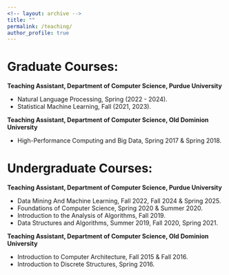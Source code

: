 ```yaml
---
<!-- layout: archive -->
title: "" 
permalink: /teaching/
author_profile: true
---
```


Graduate Courses:
======
**Teaching Assistant, Department of Computer Science, Purdue University**

* Natural Language Processing, Spring (2022 - 2024).
* Statistical Machine Learning, Fall (2021, 2023).

**Teaching Assistant, Department of Computer Science, Old Dominion University**

* High-Performance Computing and Big Data, Spring 2017 & Spring 2018.

Undergraduate Courses:
======

**Teaching Assistant, Department of Computer Science, Purdue University**

* Data Mining And Machine Learning, Fall 2022, Fall 2024 & Spring 2025.
* Foundations of Computer Science, Spring 2020 & Summer 2020.
* Introduction to the Analysis of Algorithms, Fall 2019.
* Data Structures and Algorithms, Summer 2019, Fall 2020, Spring 2021.

**Teaching Assistant, Department of Computer Science, Old Dominion University**

* Introduction to Computer Architecture, Fall 2015 & Fall 2016.
* Introduction to Discrete Structures, Spring 2016.
